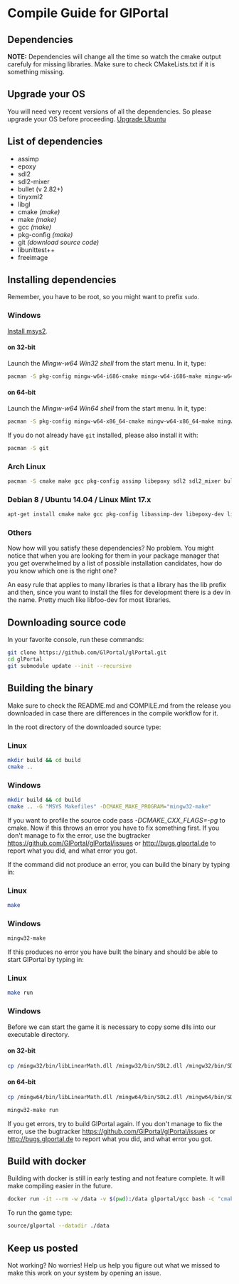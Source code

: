 # Compile Guide for GlPortal

## Dependencies
**NOTE:** Dependencies will change all the time so watch the cmake output carefuly for missing libraries.
Make sure to check CMakeLists.txt if it is something missing.

## Upgrade your OS
You will need very recent versions of all the dependencies. So please upgrade your OS before proceeding.
[Upgrade Ubuntu](http://www.ubuntu.com/download/desktop/upgrade)

## List of dependencies
- assimp
- epoxy
- sdl2
- sdl2-mixer
- bullet (v 2.82+)
- tinyxml2
- libgl
- cmake *(make)*
- make *(make)*
- gcc *(make)*
- pkg-config *(make)*
- git *(download source code)*
- libunittest++
- freeimage

## Installing dependencies
Remember, you have to be root, so you might want to prefix `sudo`.

### Windows
[Install msys2](http://msys2.github.io/).

#### on 32-bit
Launch the *Mingw-w64 Win32 shell* from the start menu. In it, type:
```bash
pacman -S pkg-config mingw-w64-i686-cmake mingw-w64-i686-make mingw-w64-i686-gcc mingw-w64-i686-pkg-config mingw-w64-i686-assimp mingw-w64-i686-libepoxy mingw-w64-i686-SDL2 mingw-w64-i686-SDL2_mixer mingw-w64-i686-bullet mingw-w64-i686-tinyxml2 mingw-w64-i686-freeimage
```

#### on 64-bit
Launch the *Mingw-w64 Win64 shell* from the start menu. In it, type:
```bash
pacman -S pkg-config mingw-w64-x86_64-cmake mingw-w64-x86_64-make mingw-w64-x86_64-gcc mingw-w64-x86_64-pkg-config mingw-w64-x86_64-assimp mingw-w64-x86_64-libepoxy mingw-w64-x86_64-SDL2 mingw-w64-x86_64-SDL2_mixer mingw-w64-x86_64-bullet mingw-w64-x86_64-tinyxml2 mingw-w64-x86_64-freeimage
```

If you do not already have `git` installed, please also install it with:

```bash
pacman -S git
```

### Arch Linux
```bash
pacman -S cmake make gcc pkg-config assimp libepoxy sdl2 sdl2_mixer bullet mesa tinyxml2 freeimage
```

### Debian 8 / Ubuntu 14.04 / Linux Mint 17.x
```bash
apt-get install cmake make gcc pkg-config libassimp-dev libepoxy-dev libsdl2-dev libsdl2-mixer-dev libbullet-dev libtinyxml2-dev libgl1-mesa-dev libunittest++-dev libfreeimage-dev
```

### Others
Now how will you satisfy these dependencies? No problem. You might notice that when you
are looking for them in your package manager that you get overwhelmed by a list of possible
installation candidates, how do you know which one is the right one?

An easy rule that applies to many libraries is that a library has the lib prefix and then,
since you want to install the files for development there is a dev in the name.
Pretty much like libfoo-dev for most libraries.

## Downloading source code

In your favorite console, run these commands:

```bash
git clone https://github.com/GlPortal/glPortal.git
cd glPortal
git submodule update --init --recursive
```

## Building the binary

Make sure to check the README.md and COMPILE.md from the release you downloaded in case
there are differences in the compile workflow for it.

In the root directory of the downloaded source type:
### Linux
```bash
mkdir build && cd build
cmake ..
```

### Windows
```bash
mkdir build && cd build
cmake .. -G "MSYS Makefiles" -DCMAKE_MAKE_PROGRAM="mingw32-make"
```


If you want to profile the source code pass *-DCMAKE_CXX_FLAGS=-pg* to cmake.
Now if this throws an error you have to fix something first. If you don't manage to fix the error, use the
bugtracker https://github.com/GlPortal/glPortal/issues or http://bugs.glportal.de to report what you did, and what error you got.

If the command did not produce an error, you can build the binary by typing in:
### Linux
```bash
make
```

### Windows
```bash
mingw32-make
```

If this produces no error you have built the binary and should be able to start GlPortal by typing in:
### Linux
```bash
make run
```

### Windows
Before we can start the game it is necessary to copy some dlls into our executable directory.

#### on 32-bit
```bash
cp /mingw32/bin/libLinearMath.dll /mingw32/bin/SDL2.dll /mingw32/bin/SDL2_mixer.dll /mingw32/bin/libtinyxml2.dll /mingw32/bin/libgcc_s_dw2-1.dll /mingw32/bin/libstdc++-6.dll /mingw32/bin/libmodplug-1.dll /mingw32/bin/libvorbisfile-3.dll /mingw32/bin/libvorbis-0.dll /mingw32/bin/libogg-0.dll /mingw32/bin/libassimp.dll /mingw32/bin/libBulletCollision.dll /mingw32/bin/libBulletDynamics.dll /mingw32/bin/libepoxy-0.dll /mingw32/bin/libwinpthread-1.dll /mingw32/bin/libfluidsynth-1.dll /mingw32/bin/libminizip-1.dll /mingw32/bin/zlib1.dll /mingw32/bin/libFLAC-8.dll /mingw32/bin/libmad-0.dll /mingw32/bin/libbz2-1.dll /mingw32/bin/libglib-2.0-0.dll /mingw32/bin/libportaudio-2.dll /mingw32/bin/libsndfile-1.dll /mingw32/bin/libintl-8.dll /mingw32/bin/libspeex-1.dll /mingw32/bin/libvorbisenc-2.dll /mingw32/bin/libiconv-2.dll source
```

#### on 64-bit
```bash
cp /mingw64/bin/libLinearMath.dll /mingw64/bin/SDL2.dll /mingw64/bin/SDL2_mixer.dll /mingw64/bin/libtinyxml2.dll /mingw64/bin/libgcc_s_seh-1.dll /mingw64/bin/libstdc++-6.dll /mingw64/bin/libmodplug-1.dll /mingw64/bin/libvorbisfile-3.dll /mingw64/bin/libvorbis-0.dll /mingw64/bin/libogg-0.dll /mingw64/bin/libassimp.dll /mingw64/bin/libBulletCollision.dll /mingw64/bin/libBulletDynamics.dll /mingw64/bin/libepoxy-0.dll /mingw64/bin/libwinpthread-1.dll /mingw64/bin/libfluidsynth-1.dll /mingw64/bin/libminizip-1.dll /mingw64/bin/zlib1.dll /mingw64/bin/libFLAC-8.dll /mingw64/bin/libmad-0.dll /mingw64/bin/libbz2-1.dll /mingw64/bin/libglib-2.0-0.dll /mingw64/bin/libportaudio-2.dll /mingw64/bin/libsndfile-1.dll /mingw64/bin/libintl-8.dll /mingw64/bin/libspeex-1.dll /mingw64/bin/libvorbisenc-2.dll /mingw64/bin/libiconv-2.dll /mingw64/bin/libpcre-1.dll source
```

```bash
mingw32-make run
```

If you get errors, try to build GlPortal again. If you don't manage to fix the error, use the
bugtracker https://github.com/GlPortal/glPortal/issues or http://bugs.glportal.de to report what you did, and what error you got.

## Build with docker
Building with docker is still in early testing and not feature complete. It will make compiling easier in the future.
```bash
docker run -it --rm -w /data -v $(pwd):/data glportal/gcc bash -c "cmake ./; make"
```

To run the game type:
```bash
source/glportal --datadir ./data
```

## Keep us posted
Not working? No worries! Help us help you figure out what we missed to make this work on
your system by opening an issue.
